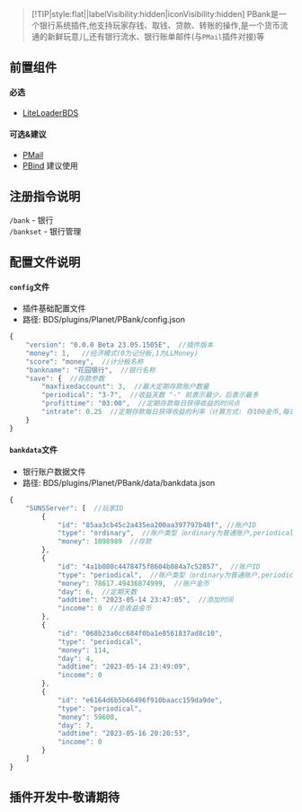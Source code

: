 > [!TIP|style:flat||labelVisibility:hidden|iconVisibility:hidden] PBank是一个银行系统插件,他支持玩家存钱、取钱、贷款、转账的操作,是一个货币流通的新鲜玩意儿,还有银行流水、银行账单邮件(与`PMail`插件对接)等

## 前置组件
#### 必选
- [LiteLoaderBDS](https://www.minebbs.com/liteloader/)

#### 可选&建议
- [PMail](https://www.minebbs.com/resources/pmail.5820/)
- [PBind](https://www.minebbs.com/resources/pbind.4211/) 建议使用

## 注册指令说明
`/bank` - 银行  
`/bankset` - 银行管理	

## 配置文件说明

#### `config`文件

- 插件基础配置文件
- 路径: BDS/plugins/Planet/PBank/config.json
```js
{
    "version": "0.0.0 Beta 23.05.1505E",  //插件版本
    "money": 1,   //经济模式(0为记分板,1为LLMoney)
    "score": "money",  //计分板名称
    "bankname": "花园银行",  //银行名称
    "save": {  //存款参数
        "maxfixedaccount": 3,  //最大定期存款账户数量
        "periodical": "3-7",  //收益天数 "-" 前表示最少，后表示最多
        "profittime": "03:00",  //定期存款每日获得收益的时间点
        "intrate": 0.25  //定期存款每日获得收益的利率（计算方式: 存100金币,每日可获得0.25金币的收益)
    }
}
```

#### `bankdata`文件

- 银行账户数据文件
- 路径: BDS/plugins/Planet/PBank/data/bankdata.json
```js
{
    "SUNSServer": [  //玩家ID
        {
            "id": "85aa3cb45c2a435ea200aa397797b48f", //账户ID
            "type": "ordinary",  //账户类型（ordinary为普通账户,periodical为定期账户)
            "money": 1098989  //存款
        },
        {
            "id": "4a1b080c4478475f8604b084a7c52857",  //账户ID
            "type": "periodical",  //账户类型（ordinary为普通账户,periodical为定期账户)
            "money": 78617.49436874999,  //账户金币
            "day": 6,  //定期天数
            "addtime": "2023-05-14 23:47:05",  //添加时间
            "income": 0  //总收益金币
        },
        {
            "id": "068b23a0cc684f0ba1e8561837ad8c10",
            "type": "periodical",
            "money": 114,
            "day": 4,
            "addtime": "2023-05-14 23:49:09",
            "income": 0
        },
        {
            "id": "e6164d6b5b66496f910baacc159da9de",
            "type": "periodical",
            "money": 59600,
            "day": 7,
            "addtime": "2023-05-16 20:20:53",
            "income": 0
        }
    ]
}
```

## 插件开发中~~·~~敬请期待